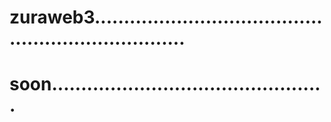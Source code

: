 # zuraweb3.....................................................................
# soon...............................................
